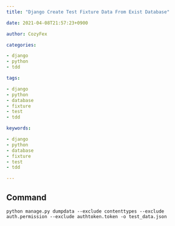 ```yaml
---
title: "Django Create Test Fixture Data From Exist Database"

date: 2021-04-08T21:57:23+0900

author: CozyFex

categories:

- django
- python
- tdd

tags:

- django
- python
- database
- fixture
- test
- tdd

keywords:

- django
- python
- database
- fixture
- test
- tdd

---
```


## Command

```shell
python manage.py dumpdata --exclude contenttypes --exclude auth.permission --exclude authtoken.token -o test_data.json
```
